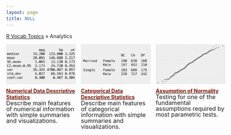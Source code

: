 ```yaml
---
layout: page
title: NULL
---
```


[R Vocab Topics](index) &#187; Analytics

<STYLE TYPE="text/css"> 
<!-- 
.nomargin {
  margin-top: 0px;
  padding: 0px;
}

.headmargin {
  margin-top: 10px;
  margin-bottom: 0px;
  padding: 0px;
}
--> 
</STYLE>



<div style="width: 125%;">

<div style="float: left; width: 30%; margin-right: 1em;">

<a href="http://bradleyboehmke.github.io/tutorials/descriptives_numeric">
<img src="/public/images/analytics/descriptives/descriptive_stats_numeric_icon2.png" style="display: block; margin: auto;" />
</a>

<h4 class="headmargin"><a href="http://bradleyboehmke.github.io/tutorials/descriptives_numeric"><font color="#821122;">Numerical Data Descriptive Statistics</font></a></h4>
<p class="nomargin" style="line-height:1.0"><font size="3">Describe main features of numerical information with simple summaries and visualizations.</font></p>


</div>
 
<div style="float: left; width: 30%; margin-right: 1em;;">

<a href="http://bradleyboehmke.github.io/tutorials/descriptives_categorical">
<img src="/public/images/analytics/descriptives/descriptive_stats_categorical_icon.png" style="display: block; margin: auto;" />
</a>

<h4 class="headmargin"><a href="http://bradleyboehmke.github.io/tutorials/descriptives_categorical"><font color="#821122;">Categorical Data Descriptive Statistics</font></a></h4>
<p class="nomargin" style="line-height:1.0"><font size="3">Describe main features of categorical information with simple summaries and visualizations.</font></p>

 
</div>
 
 
<div style="float: left; width: 30%; margin-right: 1em;">

<a href="http://bradleyboehmke.github.io/tutorials/assumptions_normality">
<img src="/public/images/analytics/normality/assumption_normality_icon.png" style="display: block; margin: auto;" />
</a>

<h4 class="headmargin"><a href="http://bradleyboehmke.github.io/tutorials/assumptions_normality"><font color="#821122;">Assumption of Normality</font></a></h4>
<p class="nomargin" style="line-height:1.0"><font size="3">Testing for one of the fundamental assumptions required by most parametric tests.</font></p>

</div>

<br style="clear: left;" />
</div>

